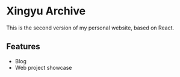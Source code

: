 # Xingyu Archive
This is the second version of my personal website, based on React.

## Features
- Blog
- Web project showcase
